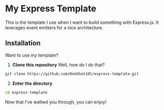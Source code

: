 # My Express Template

This is the template I use when I want to build something with Express.js. It leverages event emitters for a nice architecture.

## Installation

Want to use my template?

1. **Clone this repository**
   Well, how do I do that?

```bash
git clone https://github.com/0neShot101/express-template.git
```

2. **Enter the directory**
```bash
cd express-template
```

Now that I've walked you through, you can enjoy!
